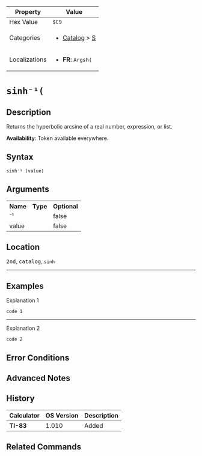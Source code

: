 | Property      | Value |
|---------------|-------|
| Hex Value     | `$C9`|
| Categories    | <ul><li>[Catalog](<../categories/Catalog.md>) > [S](<../categories/Catalog.md#S>)</li></ul> |
| Localizations | <ul><li><b>FR</b>: `Argsh(`</li></ul> |

# `sinh⁻¹(`

## Description
Returns the hyperbolic arcsine of a real number, expression, or list.


<b>Availability</b>: Token available everywhere.

## Syntax
`sinh⁻¹ (value)`

## Arguments
<table>
<tr><th>Name</th><th>Type</th><th>Optional</th></tr>

<tr><td>⁻¹</td><td></td><td>false</td></tr>

<tr><td>value</td><td></td><td>false</td></tr>

</table>

## Location
<kbd>2nd</kbd>, <kbd>catalog</kbd>, `sinh`
<hr>

## Examples

Explanation 1
```ti-basic
code 1
```
---
Explanation 2
```ti-basic
code 2
```

## Error Conditions


## Advanced Notes


## History
| Calculator | OS Version | Description |
|------------|------------|-------------|
| <b>TI-83</b> | 1.010 | Added

## Related Commands

    